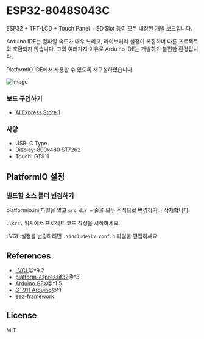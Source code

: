 # ESP32-8048S043C

ESP32 + TFT-LCD + Touch Panel + SD Slot 등이 모두 내장된 개발 보드입니다.

Arduino IDE는 컴파일 속도가 매우 느리고, 라이브러리 설정이 복잡하며 다른 프로젝트와 호환되지 않습니다.
그외 여러가지 이유로 Arduino IDE는 개발하기 불편한 환경입니다.

PlatformIO IDE에서 사용할 수 있도록 재구성하였습니다.

![image](https://github.com/user-attachments/assets/46ddff28-963c-4199-ac4e-7ef891369c44)

### 보드 구입하기

- [AliExpress Store 1](https://s.click.aliexpress.com/e/_okKUXX7)

### 사양

- USB: C Type
- Display: 800x480 ST7262
- Touch: GT911

## PlatformIO 설정
### 빌드할 소스 폴더 변경하기
platformio.ini 파일을 열고
`src_dir =` 줄을 모두 주석으로 변경하거나 삭제합니다.

`.\src\` 위치에서 프로젝트 코드 작성을 시작하세요.

LVGL 설정을 변경하려면 `.\include\lv_conf.h` 파일을 편집하세요.

## References
- [LVGL](https://github.com/lvgl/lvgl)@^9.2
- [platform-espressif32](https://github.com/pioarduino/platform-espressif32)@^3
- [Arduino GFX](https://github.com/moononournation/Arduino_GFX/)@^1.5
- [GT911 Arduino](https://github.com/TAMCTec/gt911-arduino)@^1
- [eez-framework](https://github.com/eez-open/eez-framework)

## License
MIT
